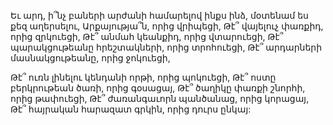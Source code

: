 
Եւ արդ, ի՞նչ բաների արժանի համարելով ինքս
ինձ, մօտենամ ես քեզ աղերսելու,
Արքայությա՞ն, որից վրիպեցի,
Թէ՞ վայելուչ փառքիդ, որից զրկուեցի,
Թէ՞ անմահ կեանքիդ, որից վտարուեցի,
Թէ՞ պարակցութեանը հրեշտակների, որից
տրոհուեցի,
Թէ՞ արդարների մասնակցութեանը, որից
ջոկուեցի,


Թէ՞ ուռն լինելու կենդանի որթի, որից պոկուեցի,
Թէ՞ ոստը բերկրութեան ծառի, որից գօսացայ,
Թէ՞ ծաղիկը փառքի շնորհի, որից թափուեցի,
Թէ՞ ժառանգաւորն պանծանաց, որից կորացայ,
Թէ՞ հայրական հարազատ գրկին, որից դուրս
ընկայ:
